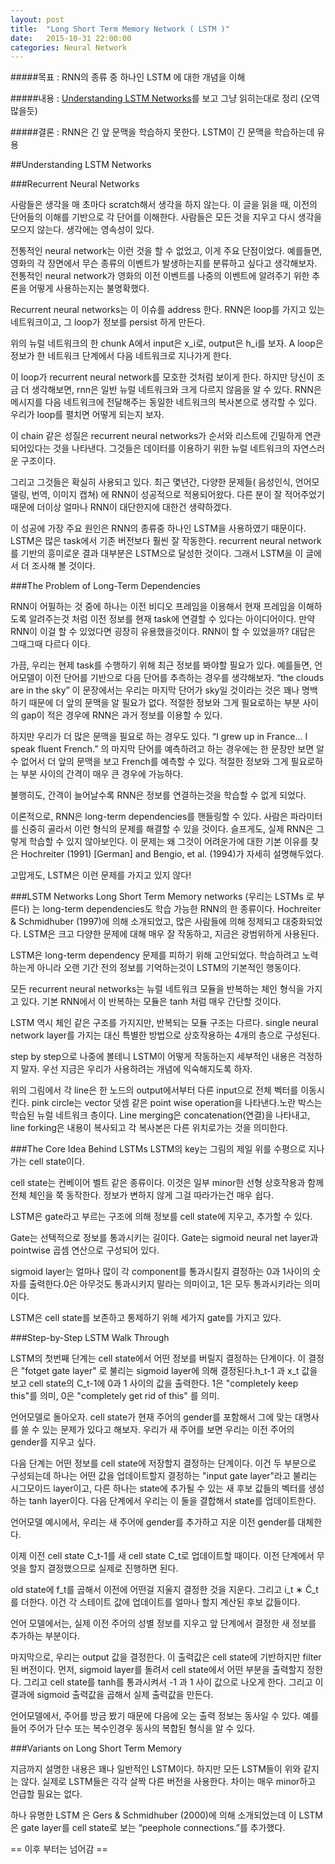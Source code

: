 ```yaml
---
layout: post
title:  "Long Short Term Memory Network ( LSTM )"
date:   2015-10-31 22:00:00
categories: Neural Network
---
```


#####목표 : RNN의 종류 중 하나인 LSTM 에 대한 개념을 이해 

#####내용 : [Understanding LSTM Networks](http://colah.github.io/posts/2015-08-Understanding-LSTMs/)를 보고 그냥 읽히는대로 정리 (오역 많을듯)

#####결론 : RNN은 긴 앞 문맥을 학습하지 못한다. LSTM이 긴 문맥을 학습하는데 유용

##Understanding LSTM Networks

###Recurrent Neural Networks

사람들은 생각을 매 초마다 scratch해서 생각을 하지 않는다. 이 글을 읽을 때, 이전의 단어들의 이해를 기반으로 각 단어를 이해한다. 사람들은 모든 것을 지우고 다시 생각을 모으지 않는다. 생각에는 영속성이 있다.

전통적인 neural network는 이런 것을 할 수 없었고, 이게 주요 단점이었다. 예를들면, 영화의 각 장면에서 무슨 종류의 이벤트가 발생하는지를 분류하고 싶다고 생각해보자. 전통적인 neural network가 영화의 이전 이벤트를 나중의 이벤트에 알려주기 위한 추론을 어떻게 사용하는지는 불명확했다.

Recurrent neural networks는 이 이슈를 address 한다. RNN은 loop를 가지고 있는 네트워크이고, 그 loop가 정보를 persist 하게 만든다.

위의 뉴럴 네트워크의 한 chunk A에서 input은 x_i로, output은 h_i를 보자. A loop은 정보가 한 네트워크 단계에서 다음 네트워크로 지나가게 한다.

이 loop가 recurrent neural network를 모호한 것처럼 보이게 한다. 하지만 당신이 조금 더 생각해보면, rnn은 일반 뉴럴 네트워크와 크게 다르지 않음을 알 수 있다. RNN은 메시지를 다음 네트워크에 전달해주는 동일한 네트워크의 복사본으로 생각할 수 있다. 우리가 loop를 펼치면 어떻게 되는지 보자.

이 chain 같은 성질은 recurrent neural networks가 순서와 리스트에 긴밀하게 연관되어있다는 것을 나타낸다. 그것들은 데이터를 이용하기 위한 뉴럴 네트워크의 자연스러운 구조이다.

그리고 그것들은 확실히 사용되고 있다. 최근 몇년간, 다양한 문제들( 음성인식, 언어모델링, 번역, 이미지 캡쳐) 에 RNN이 성공적으로 적용되어왔다. 다른 분이 잘 적어주었기 때문에 더이상 얼마나 RNN이 대단한지에 대한건 생략하겠다.

이 성공에 가장 주요 원인은 RNN의 종류중 하나인 LSTM을 사용하였기 때문이다. LSTM은 많은 task에서 기존 버전보다 훨씬 잘 작동한다. recurrent neural network를 기반의 흥미로운 결과 대부분은 LSTM으로 달성한 것이다. 그래서 LSTM을 이 글에서 더 조사해 볼 것이다.

###The Problem of Long-Term Dependencies

RNN이 어필하는 것 중에 하나는 이전 비디오 프레임을 이용해서 현재 프레임을 이해하도록 알려주는것 처럼 이전 정보를 현재 task에 연결할 수 있다는 아이디어이다. 만약 RNN이 이걸 할 수 있었다면 굉장히 유용했을것이다. RNN이 할 수 있었을까? 대답은 그때그때 다르다 이다.

가끔, 우리는 현제 task를 수행하기 위해 최근 정보를 봐야할 필요가 있다. 예를들면, 언어모델이 이전 단어를 기반으로 다음 단어를 추측하는 경우를 생각해보자. “the clouds are in the sky” 이 문장에서는 우리는 마지막 단어가 sky일 것이라는 것은 꽤나 명백하기 때문에 더 앞의 문맥을 알 필요가 없다. 적절한 정보와 그게 필요로하는 부분 사이의 gap이 적은 경우에 RNN은 과거 정보를 이용할 수 있다.

하지만 우리가 더 많은 문맥을 필요로 하는 경우도 있다. “I grew up in France… I speak fluent French.” 의 마지막 단어를 예측하려고 하는 경우에는 한 문장만 보면 알 수 없어서 더 앞의 문맥을 보고 French를 예측할 수 있다. 적절한 정보와 그게 필요로하는 부분 사이의 간격이 매우 큰 경우에 가능하다.

불행히도, 간격이 늘어날수록 RNN은 정보를 연결하는것을 학습할 수 없게 되었다.

이론적으로, RNN은 long-term dependencies를 핸들링할 수 있다. 사람은 파라미터를 신중히 골라서 이런 형식의 문제를 해결할 수 있을 것이다. 슬프게도, 실제 RNN은 그렇게 학습할 수 있지 않아보인다. 이 문제는 왜 그것이 어려운가에 대한 기본 이유를 찾은 Hochreiter (1991) [German] and Bengio, et al. (1994)가 자세히 설명해두었다.

고맙게도, LSTM은 이런 문제를 가지고 있지 않다!

###LSTM Networks
Long Short Term Memory networks (우리는 LSTMs 로 부른다) 는 long-term dependencies도 학습 가능한 RNN의 한 종류이다. Hochreiter & Schmidhuber (1997)에 의해 소개되었고, 많은 사람들에 의해 정제되고 대중화되었다. LSTM은 크고 다양한 문제에 대해 매우 잘 작동하고, 지금은 광범위하게 사용된다.

LSTM은 long-term dependency 문제를 피하기 위해 고안되었다. 학습하려고 노력하는게 아니라 오랜 기간 전의 정보를 기억하는것이 LSTM의 기본적인 행동이다.

모든 recurrent neural networks는 뉴럴 네트워크 모듈을 반복하는 체인 형식을 가지고 있다. 기본 RNN에서 이 반복하는 모듈은 tanh 처럼 매우 간단할 것이다.

LSTM 역시 체인 같은 구조를 가지지만, 반복되는 모듈 구조는 다르다. single neural network layer를 가지는 대신 특별한 방법으로 상호작용하는 4개의 층으로 구성된다.

step by step으로 나중에 볼테니 LSTM이 어떻게 작동하는지 세부적인 내용은 걱정하지 말자. 우선 지금은 우리가 사용하려는 개념에 익숙해지도록 하자.

위의 그림에서 각 line은 한 노드의 output에서부터 다른 input으로 전체 벡터를 이동시킨다. pink circle는 vector 덧셈 같은 point wise operation을 나타낸다.노란 박스는 학습된 뉴럴 네트워크 층이다. Line merging은 concatenation(연결)을 나타내고, line forking은 내용이 복사되고 각 복사본은 다른 위치로가는 것을 의미한다.

###The Core Idea Behind LSTMs
LSTM의 key는 그림의 제일 위를 수평으로 지나가는 cell state이다.

cell state는 컨베이어 벨트 같은 종류이다. 이것은 일부 minor한 선형 상호작용과 함께 전체 체인을 쭉 동작한다. 정보가 변하지 않게 그걸 따라가는건 매우 쉽다.

LSTM은 gate라고 부르는 구조에 의해 정보를 cell state에 지우고, 추가할 수 있다.

Gate는 선택적으로 정보를 통과시키는 길이다. Gate는 sigmoid neural net layer과 pointwise 곱셈 연산으로 구성되어 있다.

sigmoid layer는 얼마나 많이 각 component를 통과시킬지 결정하는 0과 1사이의 숫자를 출력한다.0은 아무것도 통과시키지 말라는 의미이고, 1은 모두 통과시키라는 의미이다.

LSTM은 cell state를 보존하고 통제하기 위해 세가지 gate를 가지고 있다.

###Step-by-Step LSTM Walk Through

LSTM의 첫번째 단계는 cell state에서 어떤 정보를 버릴지 결정하는 단계이다. 이 결정은 "fotget gate layer" 로 불리는 sigmoid layer에 의해 결정된다.h_t-1 과 x_t 값을 보고 cell state의 C_t-1에 0과 1 사이의 값을 출력한다. 1은 "completely keep this"를 의미, 0은 "completely get rid of this" 를 의미.

언어모델로 돌아오자. cell state가 현재 주어의 gender를 포함해서 그에 맞는 대명사를 쓸 수 있는 문제가 있다고 해보자. 우리가 새 주어를 보면 우리는 이전 주어의 gender를 지우고 싶다.

다음 단계는 어떤 정보를 cell state에 저장할지 결정하는 단계이다. 이건 두 부분으로 구성되는데 하나는 어떤 값을 업데이트할지 결정하는 "input gate layer"라고 불리는 시그모이드 layer이고, 다른 하나는 state에 추가될 수 있는 새 후보 값들의 벡터를 생성하는 tanh layer이다. 다음 단계에서 우리는 이 둘을 결합해서 state를 업데이트한다.

언어모델 예시에서, 우리는 새 주어에 gender를 추가하고 지운 이전 gender를 대체한다.

이제 이전 cell state C_t-1를 새 cell state C_t로 업데이트할 때이다.
이전 단계에서 무엇을 할지 결정했으므로 실제로 진행하면 된다.

old state에 f_t를 곱해서 이전에 어떤걸 지울지 결정한 것을 지운다. 그리고  i_t ∗ C̃_t 를 더한다. 이건 각 스테이트 값에 업데이트를 얼마나 할지 계산된 후보 값들이다.

언어 모델에서는, 실제 이전 주어의 성별 정보를 지우고 앞 단계에서 결정한 새 정보를 추가하는 부분이다.

마지막으로, 우리는 output 값을 결정한다. 이 출력값은 cell state에 기반하지만 filter된 버전이다.
먼저, sigmoid layer를 돌려서 cell state에서 어떤 부분을 출력할지 정한다. 그리고 cell state를 tanh를 통과시켜서 -1 과 1 사이 값으로 나오게 한다. 그리고 이 결과에 sigmoid 출력값을 곱해서 실제 출력값을 만든다.

언어모델에서, 주어를 방금 봤기 때문에 다음에 오는 출력 정보는 동사일 수 있다. 예를들어 주어가 단수 또는 복수인경우 동사의 복합된 형식을 알 수 있다.

###Variants on Long Short Term Memory

지금까지 설명한 내용은 꽤나 일반적인 LSTM이다. 하지만 모든 LSTM들이 위와 같지는 않다. 실제로 LSTM들은 각각 살짝 다른 버전을 사용한다. 차이는 매우 minor하고 언급할 필요는 없다.

하나 유명한 LSTM 은 Gers & Schmidhuber (2000)에 의해 소개되었는데 이 LSTM은 gate layer를 cell state로 보는 “peephole connections.”를 추가했다.

== 이후 부터는 넘어감 == 
